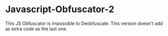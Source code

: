 # Javascript-Obfuscator-2
This JS Obfuscator is impossible to Deobfuscate.
This version doesn't add as extra code as the last one.
